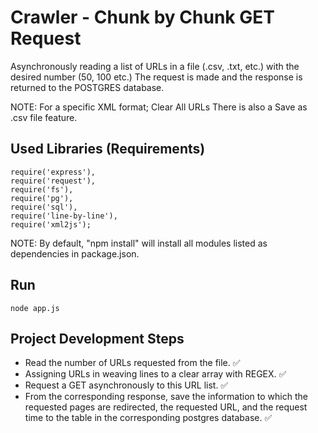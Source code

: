 # Crawler - Chunk by Chunk GET Request

Asynchronously reading a list of URLs in a file (.csv, .txt, etc.) with the desired number (50, 100 etc.)
The request is made and the response is returned to the POSTGRES database.

  NOTE: For a specific XML format; Clear All URLs There is also a Save as .csv file feature.

 ## Used Libraries (Requirements)

    require('express'),
    require('request'),
    require('fs'),
    require('pg'),
    require('sql'),
    require('line-by-line'),
    require('xml2js');
    
  NOTE: By default, "npm install" will install all modules listed as dependencies in package.json.
  
  ## Run
  
    node app.js
  
  ## Project Development Steps

* Read the number of URLs requested from the file. ✅
* Assigning URLs in weaving lines to a clear array with REGEX. ✅
* Request a GET asynchronously to this URL list. ✅
* From the corresponding response, save the information to which the requested 
  pages are redirected, the requested URL, and the request time to the table in the corresponding postgres database. ✅
